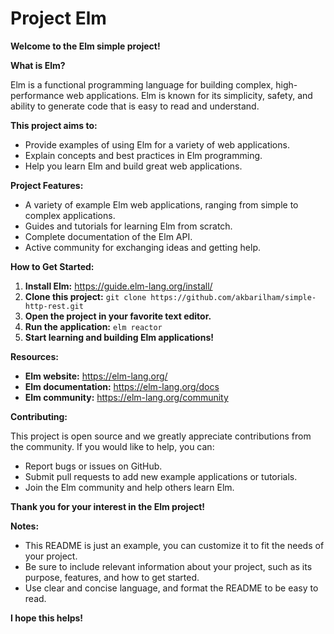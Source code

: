 # Project Elm

**Welcome to the Elm simple project!**

**What is Elm?**

Elm is a functional programming language for building complex, high-performance web applications. Elm is known for its simplicity, safety, and ability to generate code that is easy to read and understand.

**This project aims to:**

* Provide examples of using Elm for a variety of web applications.
* Explain concepts and best practices in Elm programming.
* Help you learn Elm and build great web applications.

**Project Features:**

* A variety of example Elm web applications, ranging from simple to complex applications.
* Guides and tutorials for learning Elm from scratch.
* Complete documentation of the Elm API.
* Active community for exchanging ideas and getting help.

**How to Get Started:**

1. **Install Elm:** https://guide.elm-lang.org/install/
2. **Clone this project:** `git clone https://github.com/akbarilham/simple-http-rest.git`
3. **Open the project in your favorite text editor.**
4. **Run the application:** `elm reactor`
5. **Start learning and building Elm applications!**

**Resources:**

* **Elm website:** https://elm-lang.org/
* **Elm documentation:** https://elm-lang.org/docs
* **Elm community:** https://elm-lang.org/community

**Contributing:**

This project is open source and we greatly appreciate contributions from the community. If you would like to help, you can:

* Report bugs or issues on GitHub.
* Submit pull requests to add new example applications or tutorials.
* Join the Elm community and help others learn Elm.

**Thank you for your interest in the Elm project!**

**Notes:**

* This README is just an example, you can customize it to fit the needs of your project.
* Be sure to include relevant information about your project, such as its purpose, features, and how to get started.
* Use clear and concise language, and format the README to be easy to read.

**I hope this helps!**
